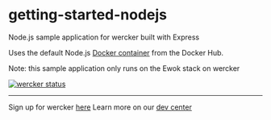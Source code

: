 # getting-started-nodejs

Node.js sample application for wercker built with Express

Uses the default Node.js [Docker container](https://registry.hub.docker.com/u/library/node/) from the Docker Hub.

Note: this sample application only runs on the Ewok stack on wercker

[![wercker status](https://app.wercker.com/status/dbdbbae5edd7b9e9fd29c7199e5af33d/s/master "wercker status")](https://app.wercker.com/project/byKey/dbdbbae5edd7b9e9fd29c7199e5af33d)

---
Sign up for wercker [here](http://wercker.com)
Learn more on our [dev center](http://devcenter.wercker.com)
